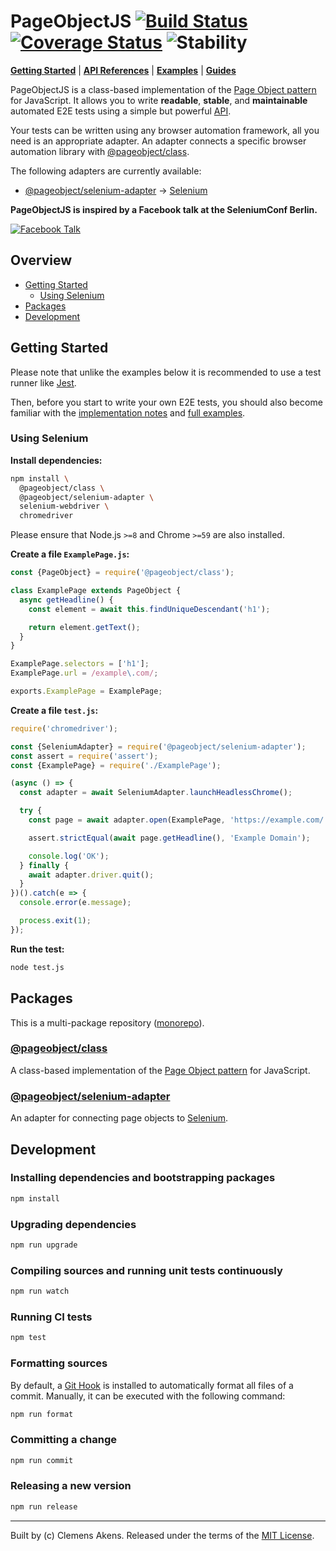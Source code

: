 # PageObjectJS [![Build Status][badge-travis-image]][badge-travis-link] [![Coverage Status][badge-coveralls-image]][badge-coveralls-link] ![Stability][badge-stability-image]

[**Getting Started**](#getting-started) | [**API References**](docs/api-references/index.md) | [**Examples**](docs/examples/index.md) | [**Guides**](docs/guides/index.md)

PageObjectJS is a class-based implementation of the [Page Object pattern](docs/guides/page-object-pattern.md) for JavaScript.
It allows you to write **readable**, **stable**, and **maintainable** automated E2E tests using a simple but powerful [API](docs/api-references/index.md).

Your tests can be written using any browser automation framework, all you need is an appropriate adapter.
An adapter connects a specific browser automation library with [@pageobject/class][repo-package-class].

The following adapters are currently available:

- [@pageobject/selenium-adapter][repo-package-selenium-adapter] → [Selenium][selenium]

**PageObjectJS is inspired by a Facebook talk at the SeleniumConf Berlin.**

[![Facebook Talk][facebook-talk-image]][facebook-talk-video]

## Overview

- [Getting Started](#getting-started)
  - [Using Selenium](#using-selenium)
- [Packages](#packages)
- [Development](#development)

## Getting Started

Please note that unlike the examples below it is recommended to use a test runner like [Jest][jest].

Then, before you start to write your own E2E tests, you should also become familiar with the [implementation notes](docs/guides/page-object-pattern.md#implementation-notes) and [full examples](docs/examples/index.md).

### Using Selenium

**Install dependencies:**

```sh
npm install \
  @pageobject/class \
  @pageobject/selenium-adapter \
  selenium-webdriver \
  chromedriver
```

Please ensure that Node.js `>=8` and Chrome `>=59` are also installed.

**Create a file `ExamplePage.js`:**

```js
const {PageObject} = require('@pageobject/class');

class ExamplePage extends PageObject {
  async getHeadline() {
    const element = await this.findUniqueDescendant('h1');

    return element.getText();
  }
}

ExamplePage.selectors = ['h1'];
ExamplePage.url = /example\.com/;

exports.ExamplePage = ExamplePage;
```

**Create a file `test.js`:**

```js
require('chromedriver');

const {SeleniumAdapter} = require('@pageobject/selenium-adapter');
const assert = require('assert');
const {ExamplePage} = require('./ExamplePage');

(async () => {
  const adapter = await SeleniumAdapter.launchHeadlessChrome();

  try {
    const page = await adapter.open(ExamplePage, 'https://example.com/');

    assert.strictEqual(await page.getHeadline(), 'Example Domain');

    console.log('OK');
  } finally {
    await adapter.driver.quit();
  }
})().catch(e => {
  console.error(e.message);

  process.exit(1);
});
```

**Run the test:**

```sh
node test.js
```

## Packages

This is a multi-package repository ([monorepo][monorepo]).

### [@pageobject/class][repo-package-class]

A class-based implementation of the [Page Object pattern](docs/guides/page-object-pattern.md) for JavaScript.

### [@pageobject/selenium-adapter][repo-package-selenium-adapter]

An adapter for connecting page objects to [Selenium][selenium].

## Development

### Installing dependencies and bootstrapping packages

```sh
npm install
```

### Upgrading dependencies

```sh
npm run upgrade
```

### Compiling sources and running unit tests continuously

```sh
npm run watch
```

### Running CI tests

```sh
npm test
```

### Formatting sources

By default, a [Git Hook][githooks] is installed to automatically format all files of a commit.
Manually, it can be executed with the following command:

```sh
npm run format
```

### Committing a change

```sh
npm run commit
```

### Releasing a new version

```sh
npm run release
```

---
Built by (c) Clemens Akens. Released under the terms of the [MIT License][repo-license].

[badge-coveralls-image]: https://coveralls.io/repos/github/clebert/pageobject/badge.svg?branch=master
[badge-coveralls-link]: https://coveralls.io/github/clebert/pageobject?branch=master
[badge-stability-image]: https://img.shields.io/badge/stability-unstable-yellow.svg
[badge-travis-image]: https://travis-ci.org/clebert/pageobject.svg?branch=master
[badge-travis-link]: https://travis-ci.org/clebert/pageobject

[repo-license]: https://github.com/clebert/pageobject/blob/master/LICENSE
[repo-package-class]: https://github.com/clebert/pageobject/tree/master/@pageobject/class
[repo-package-selenium-adapter]: https://github.com/clebert/pageobject/tree/master/@pageobject/selenium-adapter

[facebook-talk-image]: http://img.youtube.com/vi/diYgXpktTqo/0.jpg
[facebook-talk-video]: https://youtu.be/diYgXpktTqo
[githooks]: https://git-scm.com/docs/githooks
[jest]: http://facebook.github.io/jest/
[monorepo]: https://github.com/lerna/lerna#about
[selenium]: http://seleniumhq.github.io/selenium/docs/api/javascript/index.html
